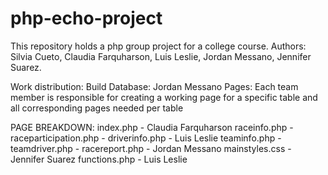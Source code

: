 # php-echo-project

This repository holds a php group project for a college course.
Authors: Silvia Cueto, Claudia Farquharson, Luis Leslie, Jordan Messano, Jennifer Suarez.

Work distribution:
Build Database: Jordan Messano
Pages: Each team member is responsible for creating a working page for a specific table and all corresponding pages needed per table

PAGE BREAKDOWN:
index.php - Claudia Farquharson
raceinfo.php -
raceparticipation.php -
driverinfo.php - Luis Leslie
teaminfo.php -
teamdriver.php -
racereport.php - Jordan Messano
mainstyles.css - Jennifer Suarez
functions.php - Luis Leslie

